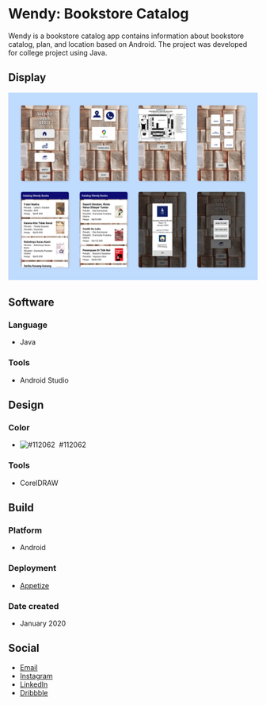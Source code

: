 # Wendy: Bookstore Catalog
Wendy is a bookstore catalog app contains information about bookstore catalog, plan, and location based on Android. The project was developed for college project using Java.

## Display
![Display](https://raw.githubusercontent.com/luqmanherifa/luqman-herifa-personal-portfolio-v2/main/src/images/mobile_wendy.png)

## Software
### Language
  - Java

### Tools
  - Android Studio

## Design  
### Color
  - ![#112062](https://placehold.co/20x20/112062/112062.png)  #112062
  
### Tools
  - CorelDRAW

## Build
### Platform
  - Android

### Deployment
  - [Appetize](https://appetize.io/app/75h2klr5wkjfn7v2i2pvpwurfa)

### Date created
  - January 2020

## Social
  - [Email](mailto:luqmanherifa@gmail.com)
  - [Instagram](https://www.instagram.com/luqmanherifa)
  - [LinkedIn](https://www.linkedin.com/in/luqmanherifa)
  - [Dribbble](https://dribbble.com/luqmanherifa)
